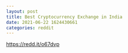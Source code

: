 ```yaml
--- 
layout: post 
title: Best Cryptocurrency Exchange in India 
date: 2021-06-22 1624430661 
categories: reddit 
--- 
```

https://redd.it/o67dvp